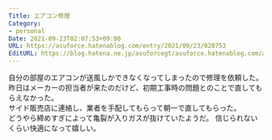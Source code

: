 ```yaml
---
Title: エアコン修理
Category:
- personal
Date: 2021-09-23T02:07:53+09:00
URL: https://asuforce.hatenablog.com/entry/2021/09/23/020753
EditURL: https://blog.hatena.ne.jp/asuforcegt/asuforce.hatenablog.com/atom/entry/13574176438014677888
---
```


自分の部屋のエアコンが送風しかできなくなってしまったので修理を依頼した。  
昨日はメーカーの担当者が来たのだけど、初期工事時の問題とのことで直してもらえなかった。  
サイド販売店に連絡し、業者を手配してもらって朝一で直してもらった。  
どうやら締めすぎによって亀裂が入りガスが抜けていたようだ。
信じられないくらい快適になって嬉しい。
